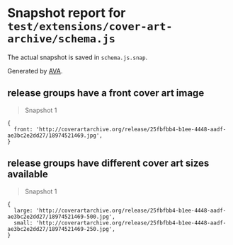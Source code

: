 # Snapshot report for `test/extensions/cover-art-archive/schema.js`

The actual snapshot is saved in `schema.js.snap`.

Generated by [AVA](https://ava.li).

## release groups have a front cover art image

> Snapshot 1

    {
      front: 'http://coverartarchive.org/release/25fbfbb4-b1ee-4448-aadf-ae3bc2e2dd27/18974521469.jpg',
    }

## release groups have different cover art sizes available

> Snapshot 1

    {
      large: 'http://coverartarchive.org/release/25fbfbb4-b1ee-4448-aadf-ae3bc2e2dd27/18974521469-500.jpg',
      small: 'http://coverartarchive.org/release/25fbfbb4-b1ee-4448-aadf-ae3bc2e2dd27/18974521469-250.jpg',
    }
